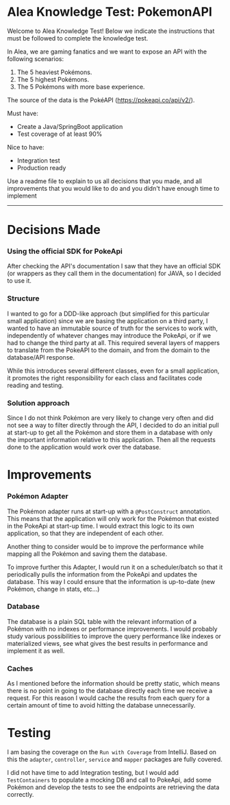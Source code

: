 # Alea Knowledge Test: PokemonAPI

Welcome to Alea Knowledge Test!
Below we indicate the instructions that must be followed to complete the knowledge test.

In Alea, we are gaming fanatics and we want to expose an API
with the following scenarios:
1. The 5 heaviest Pokémons.
2. The 5 highest Pokémons.
3. The 5 Pokémons with more base experience.
   
The source of the data is the PokéAPI (https://pokeapi.co/api/v2/). 

Must have:
   - Create a Java/SpringBoot application
   - Test coverage of at least 90%

Nice to have:
   - Integration test
   - Production ready

Use a readme file to explain to us all decisions that you made, and all improvements that you would like to do and you didn't have enough time to implement

---

# Decisions Made

### Using the official SDK for PokeApi
After checking the API's documentation I saw that they have an official SDK (or wrappers as they call them in the documentation) for JAVA, so I decided to use it.

### Structure
I wanted to go for a DDD-like approach (but simplified for this particular small application) since we are basing the application on a third party, 
I wanted to have an immutable source of truth for the services to work with, independently of whatever changes may introduce the PokeApi, or if we had to change the third party at all. 
This required several layers of mappers to translate from the PokeAPI to the domain, and from the domain to the database/API response.

While this introduces several different classes, even for a small application, it promotes the right responsibility for each class and facilitates code reading and testing.

### Solution approach
Since I do not think Pokémon are very likely to change very often and did not see a way to filter directly through the API,
I decided to do an initial pull at start-up to get all the Pokémon and store them in a database with only the important information
relative to this application. Then all the requests done to the application would work over the database.

# Improvements
### Pokémon Adapter
The Pokémon adapter runs at start-up with a `@PostConstruct` annotation. This means that the application will only work for the
Pokémon that existed in the PokeApi at start-up time. I would extract this logic to its own application, so that they are independent of each other.

Another thing to consider would be to improve the performance while mapping all the Pokémon and saving them the database.

To improve further this Adapter, I would run it on a scheduler/batch so that it periodically pulls the information from the PokeApi 
and updates the database. This way I could ensure that the information is up-to-date (new Pokémon, change in stats, etc...)

### Database
The database is a plain SQL table with the relevant information of a Pokémon with no indexes or performance improvements. 
I would probably study various possibilities to improve the query performance like indexes or materialized views, see what
gives the best results in performance and implement it as well.

### Caches
As I mentioned before the information should be pretty static, which means there is no point in going to the database directly
each time we receive a request. For this reason I would cache the results from each query for a certain amount of time to avoid 
hitting the database unnecessarily.

# Testing
I am basing the coverage on the `Run with Coverage` from IntelliJ. 
Based on this the `adapter`, `controller`, `service` and `mapper` packages are fully covered.

I did not have time to add Integration testing, but I would add `TestContainers` to populate a mocking DB and call to PokeApi,
add some Pokémon and develop the tests to see the endpoints are retrieving the data correctly.